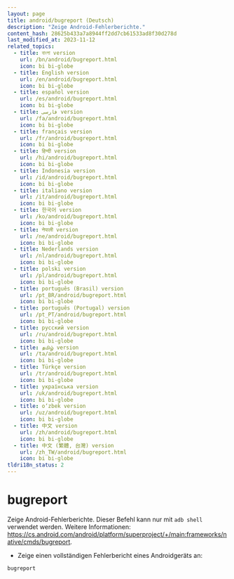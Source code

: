 ```yaml
---
layout: page
title: android/bugreport (Deutsch)
description: "Zeige Android-Fehlerberichte."
content_hash: 28625b433a7a8944ff2dd7cb61533ad8f30d278d
last_modified_at: 2023-11-12
related_topics:
  - title: বাংলা version
    url: /bn/android/bugreport.html
    icon: bi bi-globe
  - title: English version
    url: /en/android/bugreport.html
    icon: bi bi-globe
  - title: español version
    url: /es/android/bugreport.html
    icon: bi bi-globe
  - title: فارسی version
    url: /fa/android/bugreport.html
    icon: bi bi-globe
  - title: français version
    url: /fr/android/bugreport.html
    icon: bi bi-globe
  - title: हिन्दी version
    url: /hi/android/bugreport.html
    icon: bi bi-globe
  - title: Indonesia version
    url: /id/android/bugreport.html
    icon: bi bi-globe
  - title: italiano version
    url: /it/android/bugreport.html
    icon: bi bi-globe
  - title: 한국어 version
    url: /ko/android/bugreport.html
    icon: bi bi-globe
  - title: नेपाली version
    url: /ne/android/bugreport.html
    icon: bi bi-globe
  - title: Nederlands version
    url: /nl/android/bugreport.html
    icon: bi bi-globe
  - title: polski version
    url: /pl/android/bugreport.html
    icon: bi bi-globe
  - title: português (Brasil) version
    url: /pt_BR/android/bugreport.html
    icon: bi bi-globe
  - title: português (Portugal) version
    url: /pt_PT/android/bugreport.html
    icon: bi bi-globe
  - title: русский version
    url: /ru/android/bugreport.html
    icon: bi bi-globe
  - title: தமிழ் version
    url: /ta/android/bugreport.html
    icon: bi bi-globe
  - title: Türkçe version
    url: /tr/android/bugreport.html
    icon: bi bi-globe
  - title: українська version
    url: /uk/android/bugreport.html
    icon: bi bi-globe
  - title: o‘zbek version
    url: /uz/android/bugreport.html
    icon: bi bi-globe
  - title: 中文 version
    url: /zh/android/bugreport.html
    icon: bi bi-globe
  - title: 中文 (繁體, 台灣) version
    url: /zh_TW/android/bugreport.html
    icon: bi bi-globe
tldri18n_status: 2
---
```

# bugreport

Zeige Android-Fehlerberichte.
Dieser Befehl kann nur mit `adb shell` verwendet werden.
Weitere Informationen: <https://cs.android.com/android/platform/superproject/+/main:frameworks/native/cmds/bugreport>.

- Zeige einen vollständigen Fehlerbericht eines Androidgeräts an:

`bugreport`
